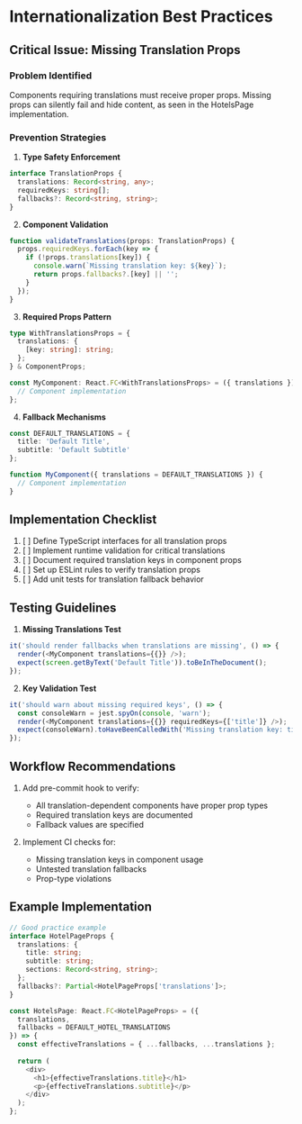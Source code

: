 # Internationalization Best Practices

## Critical Issue: Missing Translation Props

### Problem Identified
Components requiring translations must receive proper props. Missing props can silently fail and hide content, as seen in the HotelsPage implementation.

### Prevention Strategies

1. **Type Safety Enforcement**
```typescript
interface TranslationProps {
  translations: Record<string, any>;
  requiredKeys: string[];
  fallbacks?: Record<string, string>;
}
```

2. **Component Validation**
```typescript
function validateTranslations(props: TranslationProps) {
  props.requiredKeys.forEach(key => {
    if (!props.translations[key]) {
      console.warn(`Missing translation key: ${key}`);
      return props.fallbacks?.[key] || '';
    }
  });
}
```

3. **Required Props Pattern**
```typescript
type WithTranslationsProps = {
  translations: {
    [key: string]: string;
  };
} & ComponentProps;

const MyComponent: React.FC<WithTranslationsProps> = ({ translations }) => {
  // Component implementation
};
```

4. **Fallback Mechanisms**
```typescript
const DEFAULT_TRANSLATIONS = {
  title: 'Default Title',
  subtitle: 'Default Subtitle'
};

function MyComponent({ translations = DEFAULT_TRANSLATIONS }) {
  // Component implementation
}
```

## Implementation Checklist

1. [ ] Define TypeScript interfaces for all translation props
2. [ ] Implement runtime validation for critical translations
3. [ ] Document required translation keys in component props
4. [ ] Set up ESLint rules to verify translation props
5. [ ] Add unit tests for translation fallback behavior

## Testing Guidelines

1. **Missing Translations Test**
```typescript
it('should render fallbacks when translations are missing', () => {
  render(<MyComponent translations={{}} />);
  expect(screen.getByText('Default Title')).toBeInTheDocument();
});
```

2. **Key Validation Test**
```typescript
it('should warn about missing required keys', () => {
  const consoleWarn = jest.spyOn(console, 'warn');
  render(<MyComponent translations={{}} requiredKeys={['title']} />);
  expect(consoleWarn).toHaveBeenCalledWith('Missing translation key: title');
});
```

## Workflow Recommendations

1. Add pre-commit hook to verify:
   - All translation-dependent components have proper prop types
   - Required translation keys are documented
   - Fallback values are specified

2. Implement CI checks for:
   - Missing translation keys in component usage
   - Untested translation fallbacks
   - Prop-type violations

## Example Implementation

```typescript
// Good practice example
interface HotelPageProps {
  translations: {
    title: string;
    subtitle: string;
    sections: Record<string, string>;
  };
  fallbacks?: Partial<HotelPageProps['translations']>;
}

const HotelsPage: React.FC<HotelPageProps> = ({ 
  translations,
  fallbacks = DEFAULT_HOTEL_TRANSLATIONS 
}) => {
  const effectiveTranslations = { ...fallbacks, ...translations };
  
  return (
    <div>
      <h1>{effectiveTranslations.title}</h1>
      <p>{effectiveTranslations.subtitle}</p>
    </div>
  );
};
